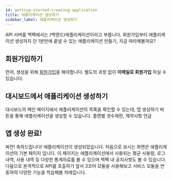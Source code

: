 ```yaml
---
id: getting-started-creating-application
title: 애플리케이션 생성하기
sidebar_label: 애플리케이션 생성하기
---
```


API 서버를 백팩에서는 (백엔드)애플리케이션이라고 부릅니다. 회원가입부터 애플리케이션 생성까지 단 1분만에 끝낼 수 있는 애플리케이션 만들기, 지금 따라해볼까요?

## 회원가입하기

먼저, 생성을 위해 [회원가입](https://thebackpack.io/signup)을 해야합니다. 별도의 과정 없이 <strong>이메일로 회원가입</strong> 하실 수 있습니다.

## 대시보드에서 애플리케이션 생성하기

대시보드의 메인 페이지에서 애플리케이션의 목록을 확인할 수 있는데, 앱 생성하기 버튼을 통해 애플리케이션을 생성할 수 있습니다.
플랜별 갯수제한, 제약사항 언급

## 앱 생성 완료!

짜잔! 축하드립니다! 애플리케이션이 생성되었습니다. 처음으로 보시는 화면은 애플리케이션의 기본 페이지 입니다. 이 페이지는 애플리케이션에서 사용되는 평균 사용량, 로그 내역, 사용 내역 등 다양한 통계자료를 볼 수 있으며 백팩 내 공지사항도 볼 수 있습니다.
다음으로 본격적으로 API를 호출하기 앞서 3코어 모듈을 사용해보고 서비스 모듈을 연동하여 다양한 기능을 학습해볼 차례입니다.
